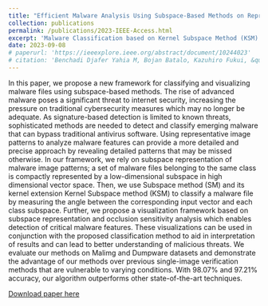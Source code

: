 ```yaml
---
title: "Efficient Malware Analysis Using Subspace-Based Methods on Representative Image Patterns"
collection: publications
permalink: /publications/2023-IEEE-Access.html
excerpt: 'Malware Classification based on Kernel Subspace Method (KSM) and malware visualization framework named "Occlusion Sensitivity Analysis based Kernel Difference Subspace (OSA_KDS).'
date: 2023-09-08
# paperurl: 'https://ieeexplore.ieee.org/abstract/document/10244023'
# citation: 'Benchadi Djafer Yahia M, Bojan Batalo, Kazuhiro Fukui, &quot;Efficient Malware Analysis Using Subspace-Based Methods on Representative Image Patterns.&quot; IEEE Access, Volume 11,10244023, 2023.'
---
```

In this paper, we propose a new framework for classifying and visualizing malware files using subspace-based methods. The rise of advanced malware poses a significant threat to internet security, increasing the pressure on traditional cybersecurity measures which may no longer be adequate. As signature-based detection is limited to known threats, sophisticated methods are needed to detect and classify emerging malware that can bypass traditional antivirus software. Using representative image patterns to analyze malware features can provide a more detailed and precise approach by revealing detailed patterns that may be missed otherwise. In our framework, we rely on subspace representation of malware image patterns; a set of malware files belonging to the same class is compactly represented by a low-dimensional subspace in high dimensional vector space. Then, we use Subspace method (SM) and its kernel extension Kernel Subspace method (KSM) to classify a malware file by measuring the angle between the corresponding input vector and each class subspace. Further, we propose a visualization framework based on subspace representation and occlusion sensitivity analysis which enables detection of critical malware features. These visualizations can be used in conjunction with the proposed classification method to aid in interpretation of results and can lead to better understanding of malicious threats. We evaluate our methods on Malimg and Dumpware datasets and demonstrate the advantage of our methods over previous single-image verification methods that are vulnerable to varying conditions. With 98.07% and 97.21% accuracy, our algorithm outperforms other state-of-the-art techniques.

[Download paper here](https://ieeexplore.ieee.org/abstract/document/10244023)
